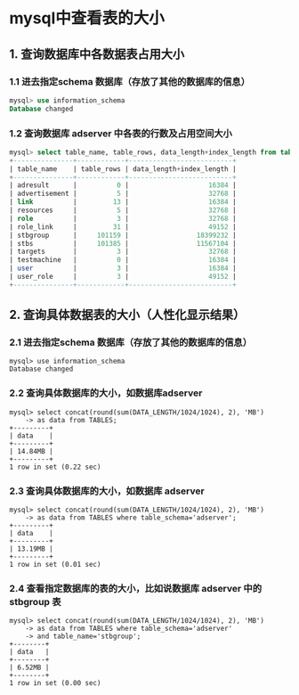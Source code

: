 # mysql中查看表的大小

## 1. 查询数据库中各数据表占用大小

### 1.1 进去指定schema 数据库（存放了其他的数据库的信息）
``` sql
mysql> use information_schema 
Database changed
```

### 1.2 查询数据库 adserver 中各表的行数及占用空间大小
``` sql
mysql> select table_name, table_rows, data_length+index_length from tables where table_schema = 'adserver';
+---------------+------------+--------------------------+
| table_name    | table_rows | data_length+index_length |
+---------------+------------+--------------------------+
| adresult      |          0 |                    16384 |
| advertisement |          5 |                    32768 |
| link          |         13 |                    16384 |
| resources     |          5 |                    32768 |
| role          |          3 |                    32768 |
| role_link     |         31 |                    49152 |
| stbgroup      |     101159 |                 18399232 |
| stbs          |     101385 |                 11567104 |
| targets       |          3 |                    32768 |
| testmachine   |          0 |                    16384 |
| user          |          3 |                    16384 |
| user_role     |          3 |                    49152 |
+---------------+------------+--------------------------+
```

## 2. 查询具体数据表的大小（人性化显示结果）

### 2.1 进去指定schema 数据库（存放了其他的数据库的信息）
``` 
mysql> use information_schema 
Database changed
```

### 2.2 查询具体数据库的大小，如数据库adserver
```
mysql> select concat(round(sum(DATA_LENGTH/1024/1024), 2), 'MB')
    -> as data from TABLES;
+---------+
| data    |
+---------+
| 14.84MB |
+---------+
1 row in set (0.22 sec)
```

### 2.3 查询具体数据库的大小，如数据库 adserver
```
mysql> select concat(round(sum(DATA_LENGTH/1024/1024), 2), 'MB')
    -> as data from TABLES where table_schema='adserver';
+---------+
| data    |
+---------+
| 13.19MB |
+---------+
1 row in set (0.01 sec)
```

### 2.4 查看指定数据库的表的大小，比如说数据库 adserver 中的 stbgroup 表
```
mysql> select concat(round(sum(DATA_LENGTH/1024/1024), 2), 'MB')
    -> as data from TABLES where table_schema='adserver'
    -> and table_name='stbgroup';
+--------+
| data   |
+--------+
| 6.52MB |
+--------+
1 row in set (0.00 sec)
```